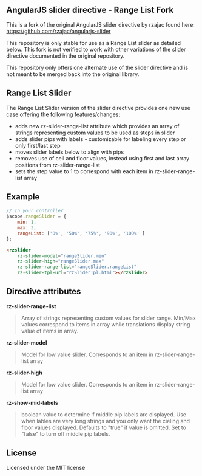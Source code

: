 ## AngularJS slider directive - Range List Fork

This is a fork of the original AngularJS slider directive by rzajac found here: https://github.com/rzajac/angularjs-slider

This repository is only stable for use as a Range List slider as detailed below.  This fork is not verified to work with other variations of the slider directive documented in the original repository.

This repository only offers one alternate use of the slider directive and is not meant to be merged back into the original library.

## Range List Slider

The Range List Slider version of the slider directive provides one new use case offering the following features/changes:

 - adds new rz-slider-range-list attribute which provides an array of strings representing custom values to be used as steps in slider
 - adds slider pips with labels - customizable for labeling every step or only first/last step
 - moves slider labels below to align with pips
 - removes use of ceil and floor values, instead using first and last array positions from rz-slider-range-list
 - sets the step value to 1 to correspond with each item in rz-slider-range-list array

## Example

```javascript
// In your controller
$scope.rangeSlider = {
    min: 1,
    max: 3,
    rangeList: ['0%', '50%', '75%', '90%', '100%' ]
};
```

```html
<rzslider
    rz-slider-model="rangeSlider.min"
    rz-slider-high="rangeSlider.max"
    rz-slider-range-list="rangeSlider.rangeList"
    rz-slider-tpl-url="rzSliderTpl.html"></rzslider>
```

## Directive attributes

**rz-slider-range-list**

> Array of strings representing custom values for slider range.  Min/Max values correspond to items in array while translations display string value of items in array.

**rz-slider-model**

> Model for low value slider. Corresponds to an item in rz-slider-range-list array

**rz-slider-high**

> Model for low value slider. Corresponds to an item in rz-slider-range-list array

**rz-show-mid-labels**

> boolean value to determine if middle pip labels are displayed.  Use when lables are very long strings
and you only want the cieling and floor values displayed.  Defaults to "true" if value is omitted.  Set to "false" to turn off middle pip labels.

## License

Licensed under the MIT license
